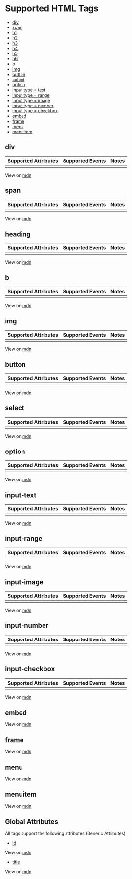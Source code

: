 # Supported HTML Tags

* [div](#div)
* [span](#span)
* [h1](#heading)
* [h2](#heading)
* [h3](#heading)
* [h4](#heading)
* [h5](#heading)
* [h6](#heading)
* [b](#b)
* [img](#img)
* [button](#button)
* [select](#select)
* [option](#option)
* [input type = text](#input-text)
* [input type = range](#input-range)
* [input type = image](#input-image)
* [input type = number](#input-number)
* [input type = checkbox](#input-checkbox)
* [embed](#embed)
* [frame](#frame)
* [menu](#menu)
* [menuitem](#menuitem)


## div
| Supported Attributes | Supported Events | Notes |
|:-------------------- |----------------- |-------|
| 					   | 			      | 	  |

View on [mdn](https://developer.mozilla.org/en-US/docs/Web/HTML/Element/div)


## span
| Supported Attributes | Supported Events | Notes |
|:-------------------- |----------------- |-------|
| 					   | 			      | 	  |

View on [mdn](https://developer.mozilla.org/en-US/docs/Web/HTML/Element/span)


## heading
| Supported Attributes | Supported Events | Notes |
|:-------------------- |----------------- |-------|
| 					   | 			      | 	  |

View on [mdn](https://developer.mozilla.org/en-US/docs/Web/HTML/Element/Heading_Elements)


## b
| Supported Attributes | Supported Events | Notes |
|:-------------------- |----------------- |-------|
| 					   | 			      | 	  |

View on [mdn](https://developer.mozilla.org/en-US/docs/Web/HTML/Element/b)

## img
| Supported Attributes | Supported Events | Notes |
|:-------------------- |----------------- |-------|
| 					   | 			      | 	  |

View on [mdn](https://developer.mozilla.org/en-US/docs/Web/HTML/Element/img)

## button
| Supported Attributes | Supported Events | Notes |
|:-------------------- |----------------- |-------|
| 					   | 			      | 	  |

View on [mdn](https://developer.mozilla.org/en-US/docs/Web/HTML/Element/button)

## select
| Supported Attributes | Supported Events | Notes |
|:-------------------- |----------------- |-------|
| 					   | 			      | 	  |

View on [mdn](https://developer.mozilla.org/en-US/docs/Web/HTML/Element/select)

## option
| Supported Attributes | Supported Events | Notes |
|:-------------------- |----------------- |-------|
| 					   | 			      | 	  |

View on [mdn](https://developer.mozilla.org/en-US/docs/Web/HTML/Element/option)


## input-text
| Supported Attributes | Supported Events | Notes |
|:-------------------- |----------------- |-------|
| 					   | 			      | 	  |

View on [mdn](https://developer.mozilla.org/en-US/docs/Web/HTML/Element/input)

## input-range
| Supported Attributes | Supported Events | Notes |
|:-------------------- |----------------- |-------|
| 					   | 			      | 	  |

View on [mdn](https://developer.mozilla.org/en-US/docs/Web/HTML/Element/input)


## input-image
| Supported Attributes | Supported Events | Notes |
|:-------------------- |----------------- |-------|
| 					   | 			      | 	  |

View on [mdn](https://developer.mozilla.org/en-US/docs/Web/HTML/Element/input)

## input-number
| Supported Attributes | Supported Events | Notes |
|:-------------------- |----------------- |-------|
| 					   | 			      | 	  |

View on [mdn](https://developer.mozilla.org/en-US/docs/Web/HTML/Element/input)

## input-checkbox
| Supported Attributes | Supported Events | Notes |
|:-------------------- |----------------- |-------|
| 					   | 			      | 	  |

View on [mdn](https://developer.mozilla.org/en-US/docs/Web/HTML/Element/input)

## embed
View on [mdn](https://developer.mozilla.org/en-US/docs/Web/HTML/Element/embed)

## frame
View on [mdn](https://developer.mozilla.org/en-US/docs/Web/HTML/Element/frame)

## menu
View on [mdn](https://developer.mozilla.org/en-US/docs/Web/HTML/Element/menu)

## menuitem
View on [mdn](https://developer.mozilla.org/en-US/docs/Web/HTML/Element/menuitem)


## Global Attributes
All tags support the following attributes (Generic Attributes)

* [id](#id)

View on [mdn](https://developer.mozilla.org/en-US/docs/Web/HTML/Global_attributes/id)

* [title](#title)

View on [mdn](https://developer.mozilla.org/en-US/docs/Web/HTML/Global_attributes/title)